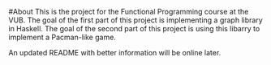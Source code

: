 #About
This is the project for the Functional Programming course at the VUB.
The goal of the first part of this project is implementing a graph library in Haskell.
The goal of the second part of this project is using this libarry to implement a Pacman-like game.

An updated README with better information will be online later.
